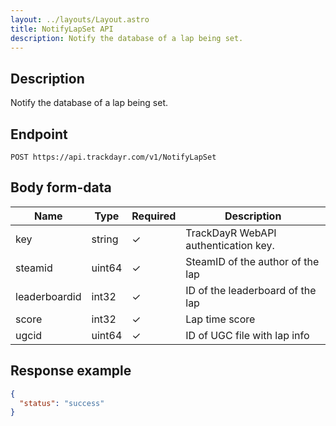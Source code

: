 ```yaml
---
layout: ../layouts/Layout.astro
title: NotifyLapSet API
description: Notify the database of a lap being set.
---
```

## Description

Notify the database of a lap being set.

## Endpoint

```http
POST https://api.trackdayr.com/v1/NotifyLapSet
```

## Body form-data

| Name          | Type   | Required | Description                          |
|---------------|--------|----------|--------------------------------------|
| key           | string | ✓        | TrackDayR WebAPI authentication key. |
| steamid       | uint64 | ✓        | SteamID of the author of the lap     |
| leaderboardid | int32  | ✓        | ID of the leaderboard of the lap     |
| score         | int32  | ✓        | Lap time score                       |
| ugcid         | uint64 | ✓        | ID of UGC file with lap info         |

## Response example

```json
{
  "status": "success"
}
```
